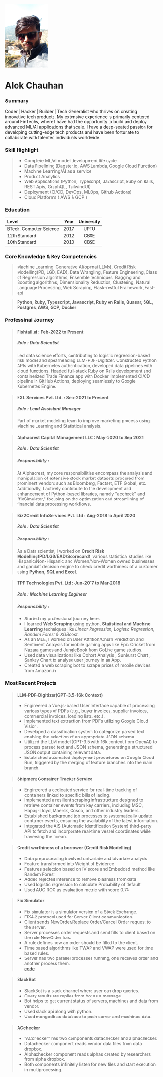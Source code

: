 <div><kbd><img src="Image.png"/></kbd></div>

# Alok Chauhan


### Summary
Coder | Hacker | Builder | Tech Generalist who thrives on creating innovative tech products. My extensive experience is primarily centered around FinTechs, where I have had the opportunity to build and deploy advanced ML/AI applications that scale. I have a deep-seated passion for developing cutting-edge tech products and have been fortunate to collaborate with talented individuals worldwide.

### Skill Highlight
> * Complete ML/AI model development life cycle
> * Data Pipelining (Dagster.io, AWS Lambda, Google Cloud Function)
> * Machine Learning/AI as a service
> * Product Analytics
> * Web Applications (Python, Typescript, Javascript, Ruby on Rails, REST Apis, GraphQL, TailwindUI)
> * Deployment (CI/CD, DevOps, MLOps, Github Actions)
> * Cloud Platforms ( AWS & GCP )

### Education

| Level     |     Year    | University    |
| :---        |    :----:   |   :----:      |
| BTech. Computer Science    |     2017    | UPTU   |
| 12th Standard|   2012     | CBSE   |
| 10th Standard|   2010     | CBSE   |

### Core Knowledge & Key Competencies 
> Machine Learning, Generative AI(openai LLMs), Credit Risk Modelling(PD, LGD, EAD), Data Wrangling, 
Feature Engineering, Class of Regression algorithms, Ensemble techniques, 
Bagging and Boosting algorithms, Dimensionality Reduction, Clustering, 
Natural Language Processing, Web Scraping, Flask-restful Framework, Fast-api

> **Python, Ruby, Typescript, Javascript, Ruby on Rails, Quasar, SQL, Postgres, AWS, GCP, Docker**

### Professinal Journey
> #### Fishtail.ai : **Feb-2022 to Present**
> ##### Role : Data Scientist
> Led data science efforts, contributing to logistic regression-based risk model and spearheading LLM-PDF-Digitizer. Constructed Python APIs with Kubernetes authentication, developed data pipelines with cloud functions. Headed full-stack Ruby on Rails development and containerized Trade Finance app with Docker. Implemented CI/CD pipeline in GitHub Actions, deploying seamlessly to Google Kubernetes Engine.


> #### EXL Services Pvt. Ltd. : **Sep-2021 to Present**
> ##### Role : Lead Assistant Manager
> Part of market modeling team to improve marketing process using Machine Learning and Statistical analysis.

> #### Alphacrest Capital Management LLC : **May-2020 to Sep 2021**
> ##### Role : Data Scientist
> ##### Responsibility : 
> At Alphacrest, my core responsibilities encompass the analysis and manipulation of extensive stock market datasets procured from prominent vendors such as Bloomberg, Factset, ETF Global, etc. Additionally, I actively contribute to the development and enhancement of Python-based libraries, namely "accheck" and "fixSimulator," focusing on the optimization and streamlining of financial data processing workflows.

> #### Biz2Credit InfoServices Pvt. Ltd : **Aug-2018 to April 2020**
> ##### Role : Data Scientist
> ##### Responsibility :
> As a Data scientist,  I worked on **Credit Risk Modelling(PD/LGD/EAD/Scorecard)**, various statistical studies like Hispanic/Non-Hispanic and Women/Non-Women owned businesses and gandalf decision engine to check credit worthiness of a customer using **Python, SQL and Excel**.

> #### TPF Technologies Pvt. Ltd : **Jun-2017 to Mar-2018**
> ##### Role : Machine Learning Engineer
> ##### Responsibility :
> * Started my professional journey here.
> * I learned **Web Scraping** using python, **Statistical and Machine Learning** techniques like *Linear Regression, Logistic Regression, Random Forest & XGBoost.*
> * As an MLE, I worked on User Attrition/Churn Prediction and Sentiment Analysis for mobile gaming apps like Epic Cricket from Nazara games and JungleBook from GoLive game studios.
> * Used data visualizations like Cohort Analysis , Sunburst Chart , Sankey Chart to analyse user journey in an App.
> * Created a web scraping bot to scrape prices of mobile devices from Amazon.in

### Most Recent Projects

> #### LLM-PDF-Digitizer(GPT-3.5-16k Context)
> * Engineered a Vue.js-based User Interface capable of processing various types of PDFs (e.g., buyer invoices, supplier invoices, commercial invoices, loading lists, etc.).
> * Implemented text extraction from PDFs utilizing Google Cloud Vision.
> * Developed a classification system to categorize parsed text, enabling the selection of an appropriate JSON schema.
> * Utilized the LLM model (GPT-3.5 with 16k context from OpenAI) to process parsed text and JSON schema, generating a structured JSON output containing relevant data.
> * Established automated deployment procedures on Google Cloud Run, triggered by the merging of feature branches into the main branch.

> #### Shipment Container Tracker Service

> * Engineered a dedicated service for real-time tracking of containers linked to specific bills of lading.
> * Implemented a resilient scraping infrastructure designed to retrieve container events from key carriers, including MSC, Hapag-Lloyd, Maersk, Cosco, and other industry leaders.
> * Established background job processes to systematically update container events, ensuring the availability of the latest information.
> * Integrated the AIS (Automatic Identification System) third-party API to fetch and incorporate real-time vessel coordinates while traversing the ocean.

> #### Credit worthiness of a borrower (Credit Risk Modelling)
> * Data preprocessing involved univariate and bivariate analysis
> * Feature transformed into Weight of Evidence
> * Features selection based on IV score and Embedded method like Random Forest
> * Added rejected inference to remove biasness from data
> * Used logistic regression to calculate Probability of default
> * Used AUC ROC as evaluation metric with score 0.74

> #### Fix Simulator
> * Fix simulator is a simulator version of a Stock Exchange.         
> * FIX4.2 protocol used for Server Client communication.           
> * Client sends NewOrder/Replace Order/Cancel Order request to the server.         
> * Server processes order requests and send fills to client based on the rule NewOrder has.       
> * A rule defines how an order should be filled to the client.      
> * Time based algorithms like TWAP and VWAP were used for time based rules.      
> * Server has two parallel processes running, one receives order and another process them.   
> [code](https://github.com/imAllok/simulator)

> #### SlackBot
>  * SlackBot is a slack channel where user can drop queries.
>  * Query results are replies from bot as a message.
>  * Bot helps to get current status of servers, machines and data from vendor.
>  * Used slack api along with python.
>  * Used mongodb as database to push server and machines data.

> #### ACchecker
> * “ACchecker” has two components datachecker and alphachecker. 
> * Datachecker component reads vendor data files from data dropbox.
> * Alphachecker component reads alphas created by researchers from alpha dropbox.
> * Both components infinitely listen for new files and start execution in multiprocessing.
